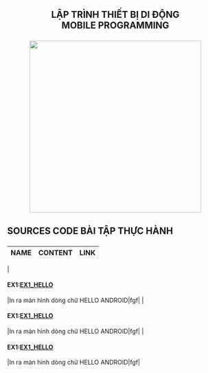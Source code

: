 <!-- TIÊU ĐỀ -->
<h2 align="center">
    LẬP TRÌNH THIẾT BỊ DI ĐỘNG <br>
    MOBILE PROGRAMMING
</h2>

###

<div align="center">
    <img height="400" src="https://i.pinimg.com/originals/dc/9e/df/dc9edff5a2c60cbb7b082367547c4757.gif"></img>
</div>

###

<h2 align="left">SOURCES CODE BÀI TẬP THỰC HÀNH</h2>

###

| NAME | CONTENT | LINK |
| ---- | ------- | ---- |

|<h4>EX1:<a href>EX1_HELLO</a></h4>|In ra màn hình dòng chữ HELLO ANDROID|fgf|
|<h4>EX1:<a href>EX1_HELLO</a></h4>|In ra màn hình dòng chữ HELLO ANDROID|fgf|
|<h4>EX1:<a href>EX1_HELLO</a></h4>|In ra màn hình dòng chữ HELLO ANDROID|fgf|
